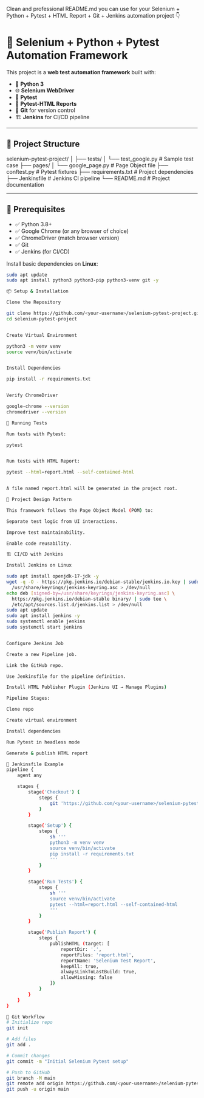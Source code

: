 Clean and professional README.md you can use for your Selenium + Python + Pytest + HTML Report + Git + Jenkins automation project 👇

# 🧪 Selenium + Python + Pytest Automation Framework

This project is a **web test automation framework** built with:

- 🐍 **Python 3**
- 🌐 **Selenium WebDriver**
- 🧭 **Pytest**
- 🧾 **Pytest-HTML Reports**
- 🌿 **Git** for version control
- 🏗️ **Jenkins** for CI/CD pipeline

---



## 📂 Project Structure



selenium-pytest-project/
│
├── tests/
│ └── test_google.py # Sample test case
├── pages/
│ └── google_page.py # Page Object file
├── conftest.py # Pytest fixtures
├── requirements.txt # Project dependencies
├── Jenkinsfile # Jenkins CI pipeline
└── README.md # Project documentation


---


## 🚀 Prerequisites

- ✅ Python 3.8+
- ✅ Google Chrome (or any browser of choice)
- ✅ ChromeDriver (match browser version)
- ✅ Git
- ✅ Jenkins (for CI/CD)

Install basic dependencies on **Linux**:



```bash
sudo apt update
sudo apt install python3 python3-pip python3-venv git -y

📦 Setup & Installation

Clone the Repository

git clone https://github.com/<your-username>/selenium-pytest-project.git
cd selenium-pytest-project


Create Virtual Environment

python3 -m venv venv
source venv/bin/activate


Install Dependencies

pip install -r requirements.txt


Verify ChromeDriver

google-chrome --version
chromedriver --version

🧪 Running Tests

Run tests with Pytest:

pytest


Run tests with HTML Report:

pytest --html=report.html --self-contained-html


A file named report.html will be generated in the project root.

🧭 Project Design Pattern

This framework follows the Page Object Model (POM) to:

Separate test logic from UI interactions.

Improve test maintainability.

Enable code reusability.

🏗️ CI/CD with Jenkins

Install Jenkins on Linux

sudo apt install openjdk-17-jdk -y
wget -q -O - https://pkg.jenkins.io/debian-stable/jenkins.io.key | sudo tee \
  /usr/share/keyrings/jenkins-keyring.asc > /dev/null
echo deb [signed-by=/usr/share/keyrings/jenkins-keyring.asc] \
  https://pkg.jenkins.io/debian-stable binary/ | sudo tee \
  /etc/apt/sources.list.d/jenkins.list > /dev/null
sudo apt update
sudo apt install jenkins -y
sudo systemctl enable jenkins
sudo systemctl start jenkins


Configure Jenkins Job

Create a new Pipeline job.

Link the GitHub repo.

Use Jenkinsfile for the pipeline definition.

Install HTML Publisher Plugin (Jenkins UI → Manage Plugins)

Pipeline Stages:

Clone repo

Create virtual environment

Install dependencies

Run Pytest in headless mode

Generate & publish HTML report

📜 Jenkinsfile Example
pipeline {
    agent any

    stages {
        stage('Checkout') {
            steps {
                git 'https://github.com/<your-username>/selenium-pytest-project.git'
            }
        }

        stage('Setup') {
            steps {
                sh '''
                python3 -m venv venv
                source venv/bin/activate
                pip install -r requirements.txt
                '''
            }
        }

        stage('Run Tests') {
            steps {
                sh '''
                source venv/bin/activate
                pytest --html=report.html --self-contained-html
                '''
            }
        }

        stage('Publish Report') {
            steps {
                publishHTML (target: [
                    reportDir: '.',
                    reportFiles: 'report.html',
                    reportName: 'Selenium Test Report',
                    keepAll: true,
                    alwaysLinkToLastBuild: true,
                    allowMissing: false
                ])
            }
        }
    }
}

🌿 Git Workflow
# Initialize repo
git init

# Add files
git add .

# Commit changes
git commit -m "Initial Selenium Pytest setup"

# Push to GitHub
git branch -M main
git remote add origin https://github.com/<your-username>/selenium-pytest-project.git
git push -u origin main
